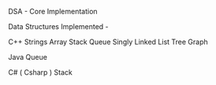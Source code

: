 DSA - Core Implementation 

Data Structures Implemented - 

C++ 
    Strings
    Array 
    Stack
    Queue
    Singly Linked List 
    Tree
    Graph

Java 
    Queue

C# ( Csharp )
    Stack

